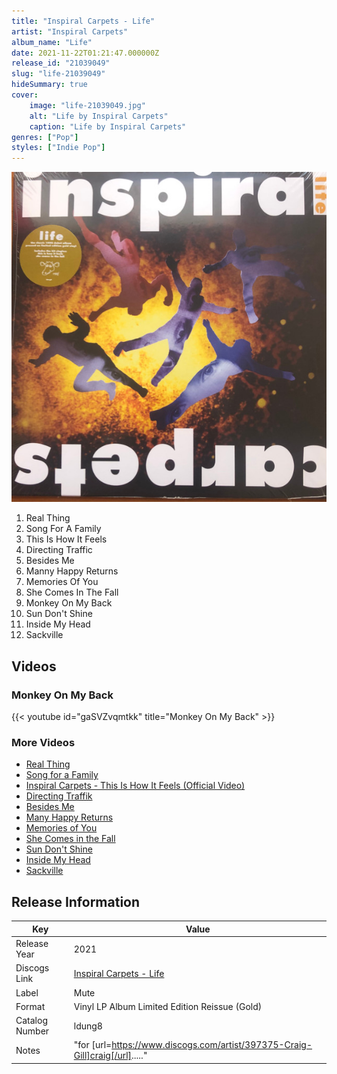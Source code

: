 ```yaml
---
title: "Inspiral Carpets - Life"
artist: "Inspiral Carpets"
album_name: "Life"
date: 2021-11-22T01:21:47.000000Z
release_id: "21039049"
slug: "life-21039049"
hideSummary: true
cover:
    image: "life-21039049.jpg"
    alt: "Life by Inspiral Carpets"
    caption: "Life by Inspiral Carpets"
genres: ["Pop"]
styles: ["Indie Pop"]
---
```


![Life by Inspiral Carpets](life-21039049.jpg)

<!-- section break -->

1. Real Thing
2. Song For A Family
3. This Is How It Feels
4. Directing Traffic
5. Besides Me
6. Manny Happy Returns
7. Memories Of You
8. She Comes In The Fall
9. Monkey On My Back
10. Sun Don't Shine
11. Inside My Head
12. Sackville

<!-- section break -->




## Videos
### Monkey On My Back
{{< youtube id="gaSVZvqmtkk" title="Monkey On My Back" >}}<br>

### More Videos

- [Real Thing](https://www.youtube.com/watch?v=xHOPXlOyUCY)
- [Song for a Family](https://www.youtube.com/watch?v=rNcERd3hwfM)
- [Inspiral Carpets - This Is How It Feels (Official Video)](https://www.youtube.com/watch?v=J-fX0UbpZls)
- [Directing Traffik](https://www.youtube.com/watch?v=izyZZFD5a5Y)
- [Besides Me](https://www.youtube.com/watch?v=mSJUZfwstu4)
- [Many Happy Returns](https://www.youtube.com/watch?v=ubSea2_3RMw)
- [Memories of You](https://www.youtube.com/watch?v=Xao5l_fJB70)
- [She Comes in the Fall](https://www.youtube.com/watch?v=gDc9EhUjUAI)
- [Sun Don't Shine](https://www.youtube.com/watch?v=BE8SIcWdowc)
- [Inside My Head](https://www.youtube.com/watch?v=e1RiKH53Ko0)
- [Sackville](https://www.youtube.com/watch?v=LY0CCIt5t1s)


## Release Information
|  Key           | Value                                                |
| ---------------| ---------------------------------------------------- |
| Release Year   | 2021                                   |
| Discogs Link   | [Inspiral Carpets - Life](https://www.discogs.com/release/21039049-Inspiral-Carpets-Life) |
| Label          | Mute |
| Format         | Vinyl LP Album Limited Edition Reissue (Gold) |
| Catalog Number | ldung8 |
| Notes | "for [url=https://www.discogs.com/artist/397375-Craig-Gill]craig[/url]....." |
